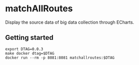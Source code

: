 # matchAllRoutes

Display the source data of big data collection through ECharts.

## Getting started

```
export DTAG=0.0.3
make docker dtag=$DTAG
docker run --rm -p 8081:8081 matchallroutes:$DTAG
```

